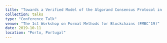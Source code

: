 ```yaml
---
title: "Towards a Verified Model of the Algorand Consensus Protocol in Coq"
collection: talks
type: "Conference Talk"
venue: "The 1st Workshop on Formal Methods for Blockchains (FMBC’19)"
date: 2019-10-11
location: "Porto, Portugal"
---
```


